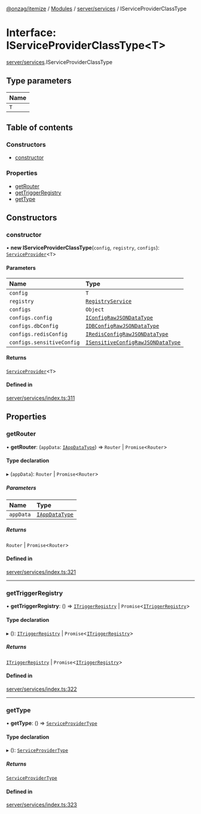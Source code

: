 [@onzag/itemize](../README.md) / [Modules](../modules.md) / [server/services](../modules/server_services.md) / IServiceProviderClassType

# Interface: IServiceProviderClassType\<T\>

[server/services](../modules/server_services.md).IServiceProviderClassType

## Type parameters

| Name |
| :------ |
| `T` |

## Table of contents

### Constructors

- [constructor](server_services.IServiceProviderClassType.md#constructor)

### Properties

- [getRouter](server_services.IServiceProviderClassType.md#getrouter)
- [getTriggerRegistry](server_services.IServiceProviderClassType.md#gettriggerregistry)
- [getType](server_services.IServiceProviderClassType.md#gettype)

## Constructors

### constructor

• **new IServiceProviderClassType**(`config`, `registry`, `configs`): [`ServiceProvider`](../classes/server_services.ServiceProvider.md)\<`T`\>

#### Parameters

| Name | Type |
| :------ | :------ |
| `config` | `T` |
| `registry` | [`RegistryService`](../classes/server_services_registry.RegistryService.md) |
| `configs` | `Object` |
| `configs.config` | [`IConfigRawJSONDataType`](config.IConfigRawJSONDataType.md) |
| `configs.dbConfig` | [`IDBConfigRawJSONDataType`](config.IDBConfigRawJSONDataType.md) |
| `configs.redisConfig` | [`IRedisConfigRawJSONDataType`](config.IRedisConfigRawJSONDataType.md) |
| `configs.sensitiveConfig` | [`ISensitiveConfigRawJSONDataType`](config.ISensitiveConfigRawJSONDataType.md) |

#### Returns

[`ServiceProvider`](../classes/server_services.ServiceProvider.md)\<`T`\>

#### Defined in

[server/services/index.ts:311](https://github.com/onzag/itemize/blob/73e0c39e/server/services/index.ts#L311)

## Properties

### getRouter

• **getRouter**: (`appData`: [`IAppDataType`](server.IAppDataType.md)) => `Router` \| `Promise`\<`Router`\>

#### Type declaration

▸ (`appData`): `Router` \| `Promise`\<`Router`\>

##### Parameters

| Name | Type |
| :------ | :------ |
| `appData` | [`IAppDataType`](server.IAppDataType.md) |

##### Returns

`Router` \| `Promise`\<`Router`\>

#### Defined in

[server/services/index.ts:321](https://github.com/onzag/itemize/blob/73e0c39e/server/services/index.ts#L321)

___

### getTriggerRegistry

• **getTriggerRegistry**: () => [`ITriggerRegistry`](server_resolvers_triggers.ITriggerRegistry.md) \| `Promise`\<[`ITriggerRegistry`](server_resolvers_triggers.ITriggerRegistry.md)\>

#### Type declaration

▸ (): [`ITriggerRegistry`](server_resolvers_triggers.ITriggerRegistry.md) \| `Promise`\<[`ITriggerRegistry`](server_resolvers_triggers.ITriggerRegistry.md)\>

##### Returns

[`ITriggerRegistry`](server_resolvers_triggers.ITriggerRegistry.md) \| `Promise`\<[`ITriggerRegistry`](server_resolvers_triggers.ITriggerRegistry.md)\>

#### Defined in

[server/services/index.ts:322](https://github.com/onzag/itemize/blob/73e0c39e/server/services/index.ts#L322)

___

### getType

• **getType**: () => [`ServiceProviderType`](../enums/server_services.ServiceProviderType.md)

#### Type declaration

▸ (): [`ServiceProviderType`](../enums/server_services.ServiceProviderType.md)

##### Returns

[`ServiceProviderType`](../enums/server_services.ServiceProviderType.md)

#### Defined in

[server/services/index.ts:323](https://github.com/onzag/itemize/blob/73e0c39e/server/services/index.ts#L323)
